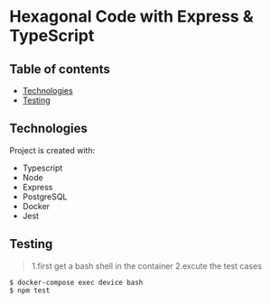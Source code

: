 # Hexagonal Code with Express & TypeScript


## Table of contents

* [Technologies](#Technologies)
* [Testing](#Testing)

## Technologies

Project is created with:

* Typescript
* Node
* Express
* PostgreSQL
* Docker
* Jest
	
## Testing

> 1.first get a bash shell in the container 
> 2.excute the test cases

```
$ docker-compose exec device bash
$ npm test
```

